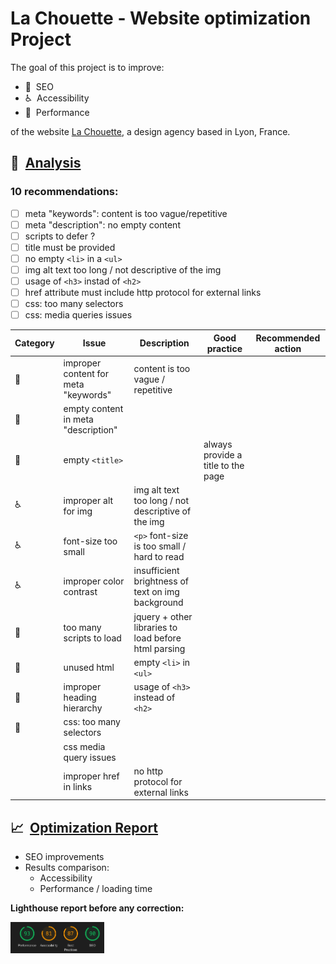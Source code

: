 # La Chouette - Website optimization Project

The goal of this project is to improve:

- :mag_right:&nbsp; SEO
- :wheelchair:&nbsp; Accessibility
- :rocket:&nbsp; Performance

of the website [La Chouette](https://newnightcoder.github.io/DanielJulien_4_05062021), a design agency based in Lyon, France.

## :memo:&nbsp; <ins>Analysis</ins>

### 10 recommendations:

- [ ] meta "keywords": content is too vague/repetitive
- [ ] meta "description": no empty content
- [ ] scripts to defer ?
- [ ] title must be provided
- [ ] no empty `<li>` in a `<ul>`
- [ ] img alt text too long / not descriptive of the img
- [ ] usage of `<h3>` instad of `<h2>`
- [ ] href attribute must include http protocol for external links
- [ ] css: too many selectors
- [ ] css: media queries issues

| Category     | Issue                                | Description                                          | Good practice                      | Recommended action |
| ------------ | ------------------------------------ | ---------------------------------------------------- | ---------------------------------- | ------------------ |
| :mag_right:  | improper content for meta "keywords" | content is too vague / repetitive                    |
| :mag_right:  | empty content in meta "description"  |
| :mag_right:  | empty `<title>`                      |                                                      | always provide a title to the page |
| :wheelchair: | improper alt for img                 | img alt text too long / not descriptive of the img   |
| :wheelchair: | font-size too small                  | `<p>` font-size is too small / hard to read          |
| :wheelchair: | improper color contrast              | insufficient brightness of text on img background    |
| :rocket:     | too many scripts to load             | jquery + other libraries to load before html parsing |
| :rocket:     | unused html                          | empty `<li>` in `<ul>`                               |
| :rocket:     | improper heading hierarchy           | usage of `<h3>` instead of `<h2>`                    |
| :rocket:     | css: too many selectors              |
|              | css media query issues               |
|              | improper href in links               | no http protocol for external links                  |

## :chart_with_upwards_trend:&nbsp; <ins>Optimization Report</ins>

- SEO improvements
- Results comparison:
  - Accessibility
  - Performance / loading time

**Lighthouse report before any correction:**

<img src="/report-img/img1.png" height="50"/>
